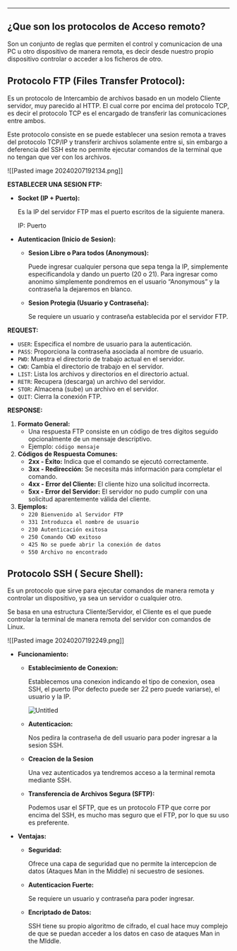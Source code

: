 
---
## ¿Que son los protocolos de Acceso remoto?

Son un conjunto de reglas que permiten el control y comunicacion de una PC u otro dispositivo de manera remota, es decir desde nuestro propio dispositivo controlar o acceder a los ficheros de otro.

## Protocolo FTP (Files Transfer Protocol):

Es un protocolo de Intercambio de archivos basado en un modelo Cliente servidor, muy parecido al HTTP. El cual corre por encima del protocolo TCP, es decir el protocolo TCP es el encargado de transferir las comunicaciones entre ambos.

Este protocolo consiste en se puede establecer una sesion remota a traves del protocolo TCP/IP y transferir archivos solamente entre si, sin embargo a deferencia del SSH este no permite ejecutar comandos de la terminal que no tengan que ver con los archivos.

![[Pasted image 20240207192134.png]]

**ESTABLECER UNA SESION FTP:**

- **Socket (IP + Puerto):**
    
    Es la IP del servidor FTP mas el puerto escritos de la siguiente manera.
    
    IP: Puerto
    
- **Autenticacion (Inicio de Sesion):**
    
    - **Sesion Libre o Para todos (Anonymous):**
        
        Puede ingresar cualquier persona que sepa tenga la IP, simplemente especificandola y dando un puerto (20 o 21). Para ingresar como anonimo simplemente pondremos en el usuario “Anonymous” y la contraseña la dejaremos en blanco.
        
    - **Sesion Protegia (Usuario y Contraseña):**
        
        Se requiere un usuario y contraseña establecida por el servidor FTP.
        

**REQUEST:**

- `USER`: Especifica el nombre de usuario para la autenticación.
- `PASS`: Proporciona la contraseña asociada al nombre de usuario.
- `PWD`: Muestra el directorio de trabajo actual en el servidor.
- `CWD`: Cambia el directorio de trabajo en el servidor.
- `LIST`: Lista los archivos y directorios en el directorio actual.
- `RETR`: Recupera (descarga) un archivo del servidor.
- `STOR`: Almacena (sube) un archivo en el servidor.
- `QUIT`: Cierra la conexión FTP.

**RESPONSE:**

1. **Formato General:**
    - Una respuesta FTP consiste en un código de tres dígitos seguido opcionalmente de un mensaje descriptivo.
    - Ejemplo: `código mensaje`
2. **Códigos de Respuesta Comunes:**
    - **2xx - Éxito:** Indica que el comando se ejecutó correctamente.
    - **3xx - Redirección:** Se necesita más información para completar el comando.
    - **4xx - Error del Cliente:** El cliente hizo una solicitud incorrecta.
    - **5xx - Error del Servidor:** El servidor no pudo cumplir con una solicitud aparentemente válida del cliente.
3. **Ejemplos:**
    - `220 Bienvenido al Servidor FTP`
    - `331 Introduzca el nombre de usuario`
    - `230 Autenticación exitosa`
    - `250 Comando CWD exitoso`
    - `425 No se puede abrir la conexión de datos`
    - `550 Archivo no encontrado`

## Protocolo SSH ( Secure Shell):

Es un protocolo que sirve para ejecutar comandos de manera remota y controlar un dispositivo, ya sea un servidor o cualquier otro.

Se basa en una estructura Cliente/Servidor, el Cliente es el que puede controlar la terminal de manera remota del servidor con comandos de Linux.

![[Pasted image 20240207192249.png]]

- **Funcionamiento:**
    
    - **Establecimiento de Conexion:**
        
        Establecemos una conexion indicando el tipo de conexion, osea SSH, el puerto (Por defecto puede ser 22 pero puede variarse), el usuario y la IP.
        
        ![Untitled](https://prod-files-secure.s3.us-west-2.amazonaws.com/839095dd-f70f-429e-a51b-35991071d6c2/b028f187-878b-4366-b536-38c970918f14/Untitled.png)
        
    - **Autenticacion:**
        
        Nos pedira la contraseña de dell usuario para poder ingresar a la sesion SSH.
        
    - **Creacion de la Sesion**
        
        Una vez autenticados ya tendremos acceso a la terminal remota mediante SSH.
        
    - **Transferencia de Archivos Segura (SFTP):**
        
        Podemos usar el SFTP, que es un protocolo FTP que corre por encima del SSH, es mucho mas seguro que el FTP, por lo que su uso es preferente.
        
- **Ventajas:**
    
    - **Seguridad:**
        
        Ofrece una capa de seguridad que no permite la intercepcion de datos (Ataques Man in the Middle) ni secuestro de sesiones.
        
    - **Autenticacion Fuerte:**
        
        Se requiere un usuario y contraseña para poder ingresar.
        
    - **Encriptado de Datos:**
        
        SSH tiene su propio algoritmo de cifrado, el cual hace muy complejo de que se puedan acceder a los datos en caso de ataques Man in the MIddle.